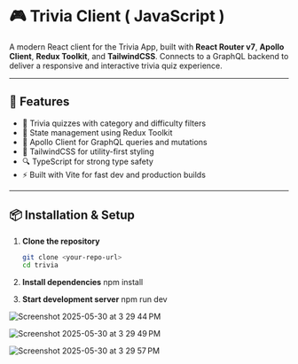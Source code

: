
# 🎮 Trivia Client ( JavaScript ) 

A modern React client for the Trivia App, built with **React Router v7**, **Apollo Client**, **Redux Toolkit**, and **TailwindCSS**. Connects to a GraphQL backend to deliver a responsive and interactive trivia quiz experience.

---

## 🚀 Features

- 🎯 Trivia quizzes with category and difficulty filters
- 🔁 State management using Redux Toolkit
- 📡 Apollo Client for GraphQL queries and mutations
- 💨 TailwindCSS for utility-first styling
- 🔍 TypeScript for strong type safety
- ⚡ Built with Vite for fast dev and production builds

---

## 📦 Installation & Setup

1. **Clone the repository**

   ```bash
   git clone <your-repo-url>
   cd trivia


2. **Install dependencies**
   npm install


3. **Start development server**
   npm run dev

![Screenshot 2025-05-30 at 3 29 44 PM](https://github.com/user-attachments/assets/1d9e8d52-3025-4d78-922a-10a4f41a8865)


![Screenshot 2025-05-30 at 3 29 49 PM](https://github.com/user-attachments/assets/4959fafc-972d-46fe-aca8-1cd1a330fe46)

![Screenshot 2025-05-30 at 3 29 57 PM](https://github.com/user-attachments/assets/48fcbd7f-614a-410a-ba1e-f588fef989ae)
